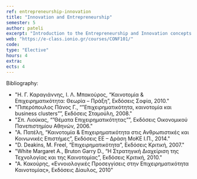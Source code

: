 ```yaml
---
ref: entrepreneurship-innovation
title: "Innovation and Entrepreneurship"
semester: 5
author: pateli
excerpt: "Introduction to the Entrepreneurship and Innovation concepts. Business Environment. Innovation and Creativity process. Innovation Assessment Methods and Tools. Innovation in Greece. Closed vs. Open Innovation. Business Model Design. Business Plan: Development and Evaluation. Firm Establishment. Resource Identification and Alliance Formation. Exit Strategies. The role of IT in innovation development. International entrepreneurship and Case Studies."
web: "https://e-class.ionio.gr/courses/CONF101/"
code: 
type: "Elective"
hours: 4
extra:
ects: 4
---
```



Bibliography: 
  - "Η. Γ. Καραγιάννης, Ι. Λ. Μπακούρος, “Καινοτομία & Επιχειρηματικότητα: Θεωρία – Πράξη”, Εκδόσεις Σοφία, 2010."
  - "Πιπερόπουλος Πάνος Γ., “”Επιχειρηματικότητα, καινοτομία και business clusters””, Εκδόσεις Σταμούλη, 2008."
  - "Σπ. Λιούκας, “”Θέματα Επιχειρηματικότητας””, Εκδόσεις Οικονομικού Πανεπιστημίου Αθηνών, 2006."
  - "Α. Πατέλη, “Καινοτομία & Επιχειρηματικότητα στις Ανθρωπιστικές και Κοινωνικές Επιστήμες”, Εκδόσεις ΕΕ – Δράση ΜοΚΕ Ι.Π., 2014."
  - "D. Deakins, Μ. Freel, “Επιχειρηματικότητα”, Εκδόσεις Κριτική, 2007."
  - "White Margaret A., Bruton Garry D., “Η Στρατηγική Διαχείριση της Τεχνολογίας και της Καινοτομίας”, Εκδόσεις Κριτική, 2010."
  - "Α. Κακούρης, «Εννοιολογικές Προσεγγίσεις στην Επιχειρηματικότητα Καινοτομίας», Εκδόσεις Δίαυλος, 2010"
